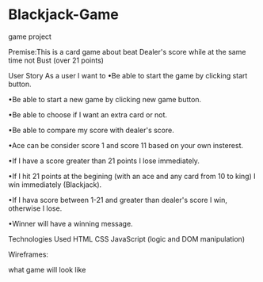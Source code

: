 # Blackjack-Game

game project

Premise:This is a card game about beat Dealer's score while at the same time not Bust (over 21 points)

User Story
As a user I want to
•Be able to start the game by clicking start button.

•Be able to start a new game by clicking new game button.

•Be able to choose if I want an extra card or not.

•Be able to compare my score with dealer's score.

•Ace can be consider score 1 and score 11 based on your own insterest.

•If I have a score greater than 21 points I lose immediately.

•If I hit 21 points at the begining (with an ace and any card from 10 to king) I win immediately (Blackjack).

•If I hava score between 1-21 and greater than dealer's score I win, otherwise I lose.

•Winner will have a winning message.

Technologies Used
HTML
CSS
JavaScript (logic and DOM manipulation)

Wireframes:

what game will look like
